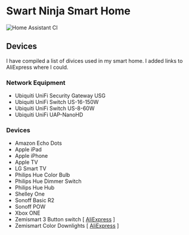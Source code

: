 # Swart Ninja Smart Home

![Home Assistant CI](https://github.com/DickSwart/swart-ninja-smart-home/workflows/Home%20Assistant%20CI/badge.svg)

## Devices

I have compiled a list of divices used in my smart home. I added links to AliExpress where I could.

### Network Equipment
- Ubiquiti UniFi Security Gateway USG
- Ubiquiti UniFi Switch US-16-150W
- Ubiquiti UniFi Switch US-8-60W
- Ubiquiti UniFi UAP-NanoHD

### Devices
- Amazon Echo Dots
- Apple iPad
- Apple iPhone
- Apple TV
- LG Smart TV
- Philips Hue Color Bulb
- Philips Hue Dimmer Switch
- Philips Hue Hub
- Shelley One
- Sonoff Basic R2
- Sonoff POW
- Xbox ONE
- Zemismart 3 Button switch [ [AliExpress](http://s.click.aliexpress.com/e/_dWtIzwD) ]
- Zemismart Color Downlights [ [AliExpress](http://s.click.aliexpress.com/e/_d66V8rR) ]